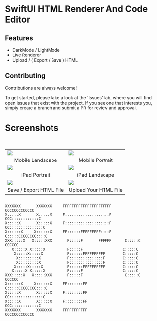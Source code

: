 
# SwiftUI HTML Renderer And Code Editor

## Features 

- DarkMode / LightMode
- Live Renderer
- Upload / ( Export / Save ) HTML


## Contributing

Contributions are always welcome!

To get started, please take a look at the 'Issues' tab, where you will find open issues that exist with the project. If you see one that interests you, simply create a branch and submit a PR for review and approval.


# Screenshots
 
<br>
<table>
<tr>
<td><img src="https://github.com/furkancosgun/SwiftUI-HTML-Renderer-And-Code-Editor/blob/main/ss/iphon1.png?raw=true" /></td>
<td><img src="https://github.com/furkancosgun/SwiftUI-HTML-Renderer-And-Code-Editor/blob/main/ss/iphone2.png?raw=true" /></td>
</tr>
<tr>
<td align="center">Mobile Landscape</td>
<td align="center">Mobile Portrait</td>
</tr>
<tr>
<td><img src="https://github.com/furkancosgun/SwiftUI-HTML-Renderer-And-Code-Editor/blob/main/ss/ipad1.png?raw=true" /></td>
<td><img src="https://github.com/furkancosgun/SwiftUI-HTML-Renderer-And-Code-Editor/blob/main/ss/ipad2.png?raw=true" /></td>
</tr>
<tr>
<td align="center">iPad Portrait</td>
<td align="center">iPad Landscape</td>
</tr>
<tr>
<td><img src="https://github.com/furkancosgun/SwiftUI-HTML-Renderer-And-Code-Editor/blob/main/ss/import.png?raw=true" /></td>
<td><img src="https://github.com/furkancosgun/SwiftUI-HTML-Renderer-And-Code-Editor/blob/main/ss/export.png?raw=true" /></td>
</tr>
<tr>
<td align="center">Save / Export HTML File</td>
<td align="center">Upload Your HTML File</td>
</tr>
</table>

```shell
                                                                          
XXXXXXX       XXXXXXX     FFFFFFFFFFFFFFFFFFFFFF             CCCCCCCCCCCCC
X:::::X       X:::::X     F::::::::::::::::::::F          CCC::::::::::::C
X:::::X       X:::::X     F::::::::::::::::::::F        CC:::::::::::::::C
X::::::X     X::::::X     FF::::::FFFFFFFFF::::F       C:::::CCCCCCCC::::C
XXX:::::X   X:::::XXX       F:::::F       FFFFFF      C:::::C       CCCCCC
   X:::::X X:::::X          F:::::F                  C:::::C              
    X:::::X:::::X           F::::::FFFFFFFFFF        C:::::C              
     X:::::::::X            F:::::::::::::::F        C:::::C              
     X:::::::::X            F:::::::::::::::F        C:::::C              
    X:::::X:::::X           F::::::FFFFFFFFFF        C:::::C              
   X:::::X X:::::X          F:::::F                  C:::::C              
XXX:::::X   X:::::XXX       F:::::F                   C:::::C       CCCCCC
X::::::X     X::::::X     FF:::::::FF                  C:::::CCCCCCCC::::C
X:::::X       X:::::X     F::::::::FF                   CC:::::::::::::::C
X:::::X       X:::::X     F::::::::FF                     CCC::::::::::::C
XXXXXXX       XXXXXXX     FFFFFFFFFFF                        CCCCCCCCCCCCC
                                                                          

```
